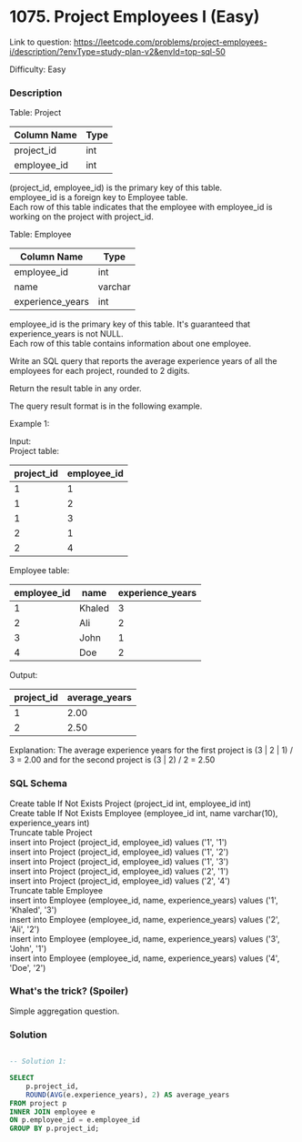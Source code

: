 # 1075. Project Employees I (Easy)

Link to question: https://leetcode.com/problems/project-employees-i/description/?envType=study-plan-v2&envId=top-sql-50

Difficulty: Easy

### Description

Table: Project


| Column Name | Type    |
|-------------|---------|
| project_id  | int     |
| employee_id | int     |

(project_id, employee_id) is the primary key of this table.\
employee_id is a foreign key to Employee table.\
Each row of this table indicates that the employee with employee_id is working on the project with project_id.
 

Table: Employee


| Column Name      | Type    |
|------------------|---------|
| employee_id      | int     |
| name             | varchar |
| experience_years | int     |

employee_id is the primary key of this table. It's guaranteed that experience_years is not NULL.\
Each row of this table contains information about one employee.
 

Write an SQL query that reports the average experience years of all the employees for each project, rounded to 2 digits.

Return the result table in any order.

The query result format is in the following example.

 

Example 1:

Input:\
Project table:

| project_id  | employee_id |
|-------------|-------------|
| 1           | 1           |
| 1           | 2           |
| 1           | 3           |
| 2           | 1           |
| 2           | 4           |

Employee table:

| employee_id | name   | experience_years |
|-------------|--------|------------------|
| 1           | Khaled | 3                |
| 2           | Ali    | 2                |
| 3           | John   | 1                |
| 4           | Doe    | 2                |

Output: 

| project_id  | average_years |
|-------------|---------------|
| 1           | 2.00          |
| 2           | 2.50          |

Explanation: The average experience years for the first project is (3 | 2 | 1) / 3 = 2.00 and for the second project is (3 | 2) / 2 = 2.50



### SQL Schema
Create table If Not Exists Project (project_id int, employee_id int)\
Create table If Not Exists Employee (employee_id int, name varchar(10), experience_years int)\
Truncate table Project\
insert into Project (project_id, employee_id) values ('1', '1')\
insert into Project (project_id, employee_id) values ('1', '2')\
insert into Project (project_id, employee_id) values ('1', '3')\
insert into Project (project_id, employee_id) values ('2', '1')\
insert into Project (project_id, employee_id) values ('2', '4')\
Truncate table Employee\
insert into Employee (employee_id, name, experience_years) values ('1', 'Khaled', '3')\
insert into Employee (employee_id, name, experience_years) values ('2', 'Ali', '2')\
insert into Employee (employee_id, name, experience_years) values ('3', 'John', '1')\
insert into Employee (employee_id, name, experience_years) values ('4', 'Doe', '2')

### What's the trick? (Spoiler)

Simple aggregation question.

### Solution

```sql

-- Solution 1:

SELECT
    p.project_id,
    ROUND(AVG(e.experience_years), 2) AS average_years
FROM project p
INNER JOIN employee e
ON p.employee_id = e.employee_id
GROUP BY p.project_id;
